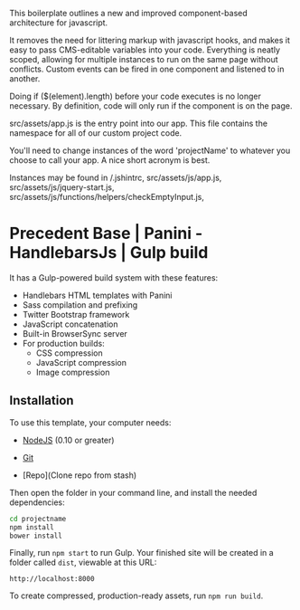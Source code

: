 This boilerplate outlines a new and improved component-based architecture for javascript.

It removes the need for littering markup with javascript hooks, and makes it easy to pass CMS-editable variables into your code. Everything is neatly scoped, allowing for multiple instances to run on the same page without conflicts. Custom events can be fired in one component and listened to in another.

Doing if ($(element).length) before your code executes is no longer necessary. By definition, code will only run if the component is on the page.

src/assets/app.js is the entry point into our app. This file contains the namespace for all of our custom project code.

You'll need to change instances of the word 'projectName' to whatever you choose to call your app. A nice short acronym is best.

Instances may be found in /.jshintrc, src/assets/js/app.js, src/assets/js/jquery-start.js, src/assets/js/functions/helpers/checkEmptyInput.js, 


# Precedent Base | Panini - HandlebarsJs | Gulp build

It has a Gulp-powered build system with these features:

- Handlebars HTML templates with Panini
- Sass compilation and prefixing
- Twitter Bootstrap framework
- JavaScript concatenation
- Built-in BrowserSync server
- For production builds:
  - CSS compression
  - JavaScript compression
  - Image compression

## Installation

To use this template, your computer needs:

- [NodeJS](https://nodejs.org/en/) (0.10 or greater)
- [Git](https://git-scm.com/)

- [Repo](Clone repo from stash)


Then open the folder in your command line, and install the needed dependencies:

```bash
cd projectname
npm install
bower install
```

Finally, run `npm start` to run Gulp. Your finished site will be created in a folder called `dist`, viewable at this URL:

```
http://localhost:8000
```

To create compressed, production-ready assets, run `npm run build`.

